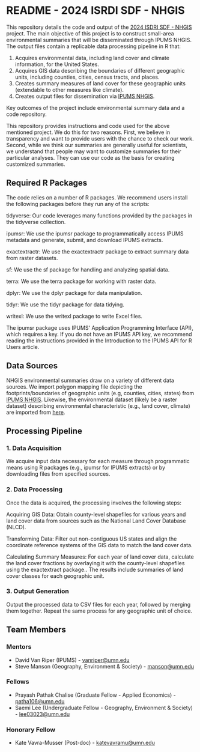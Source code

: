 # README - 2024 ISRDI SDF - NHGIS

This repository details the code and output of the [2024 ISDRI SDF - NHGIS](https://isrdi.umn.edu/summer-2024-projects) project. The main objective of this project is to construct small-area environmental summaries that will be disseminated through IPUMS NHGIS. The output files contain a replicable data processing pipeline in R that:

1. Acquires environmental data, including land cover and climate information, for the United States.
2. Acquires GIS data describing the boundaries of different geographic units, including counties, cities, census tracts, and places.
3. Creates summary measures of land cover for these geographic units (extendable to other measures like climate).
4. Creates output files for dissemination via [IPUMS NHGIS](https://www.nhgis.org/environmental-summaries).

Key outcomes of the project include environmental summary data and a code repository.

This repository provides instructions and code used for the above mentioned project. We do this for two reasons. First, we believe in transparency and want to provide users with the chance to check our work. Second, while we think our summaries are generally useful for scientists, we understand that people may want to customize summaries for their particular analyses. They can use our code as the basis for creating customized summaries.

## Required R Packages
The code relies on a number of R packages. We recommend users install the following packages before they run any of the scripts:

tidyverse: Our code leverages many functions provided by the packages in the tidyverse collection.

ipumsr: We use the ipumsr package to programmatically access IPUMS metadata and generate, submit, and download IPUMS extracts.

exactextractr: We use the exactextractr package to extract summary data from raster datasets.

sf: We use the sf package for handling and analyzing spatial data.

terra: We use the terra package for working with raster data.

dplyr: We use the dplyr package for data manipulation.

tidyr: We use the tidyr package for data tidying.

writexl: We use the writexl package to write Excel files.

The ipumsr package uses IPUMS' Application Programming Interface (API), which requires a key. If you do not have an IPUMS API key, we recommend reading the instructions provided in the Introduction to the IPUMS API for R Users article.

## Data Sources
NHGIS environmental summaries draw on a variety of different data sources. We import polygon mapping file depicting the footprints/boundaries of geographic units (e.g, counties, cities, states) from [IPUMS NHGIS](https://www.nhgis.org/data-availability#gis-files). Likewise, the environmental dataset (likely be a raster dataset) describing environmental characteristic (e.g., land cover, climate) are imported from [here](https://www.mrlc.gov/data).

## Processing Pipeline
### 1. Data Acquisition
We acquire input data necessary for each measure through programmatic means using R packages (e.g., ipumsr for IPUMS extracts) or by downloading files from specified sources. 

### 2. Data Processing
Once the data is acquired, the processing involves the following steps:

Acquiring GIS Data: Obtain county-level shapefiles for various years and land cover data from sources such as the National Land Cover Database (NLCD).

Transforming Data: Filter out non-contiguous US states and align the coordinate reference systems of the GIS data to match the land cover data.

Calculating Summary Measures: For each year of land cover data, calculate the land cover fractions by overlaying it with the county-level shapefiles using the exactextract package.. The results include summaries of land cover classes for each geographic unit.

### 3. Output Generation
Output the processed data to CSV files for each year, followed by merging them together. Repeat the same process for any geographic unit of choice.

## Team Members

### Mentors
- David Van Riper (IPUMS) - vanriper@umn.edu
- Steve Manson (Geography, Environment & Society) - manson@umn.edu

### Fellows
- Prayash Pathak Chalise (Graduate Fellow - Applied Economics) - patha106@umn.edu
- Saemi Lee (Undergraduate Fellow - Geography, Environment & Society) - lee03023@umn.edu

### Honorary Fellow
- Kate Vavra-Musser (Post-doc) - katevavramu@umn.edu

